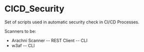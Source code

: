 # CICD_Security
Set of scripts used in automatic security check in CI/CD Processes.

Scanners to be:
- Arachni Scanner
-- REST Client
-- CLI
- w3af
-- CLI
